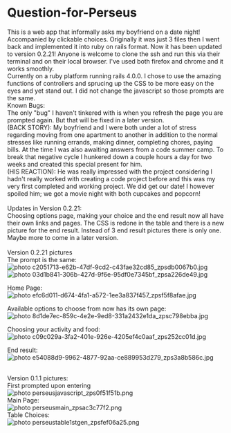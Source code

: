 Question-for-Perseus
====================
This is a web app that informally asks my boyfriend on a date night!
Accompanied by clickable choices. Originally it was just 3 files then
I went back and implemented it into ruby on rails format. Now it has 
been updated to version 0.2.21! Anyone is welcome to clone the ssh and 
run this via their terminal and on their local browser. I've used both 
firefox and chrome and it works smoothly. 
<br>
Currently on a ruby platform running rails 4.0.0. I chose to use
the amazing functions of controllers and sprucing up the CSS to 
be more easy on the eyes and yet stand out. I did not change the
javascript so those prompts are the same.
<br>
Known Bugs:<br>
The only "bug" I haven't tinkered with is when you refresh the page
you are prompted again. But that will  be fixed in a later version.
<br>
(BACK STORY): My boyfriend and I were both under a lot of stress regarding 
moving from one apartment to another in addition to the normal stresses like 
running errands, making dinner, completing chores, paying bills. At the time
I was also awaiting answers from a code summer camp. To break that negative cycle 
I hunkered down a couple hours a day for two weeks and created this special present for him.
<br>
(HIS REACTION): He was really impressed with the project considering I hadn't really worked
with creating a code project before and this was my very first completed and working project. 
We did get our date! I however spoiled him; we got a movie night with both cupcakes and popcorn!<br>
<br>
Updates in Version 0.2.21:<br>
Choosing options page, making your choice and the end result now all have their own links and pages.
The CSS is redone in the table and there is a new picture for the end result. Instead of 3 end result
pictures there is only one. Maybe more to come in a later version.<br>
<br>
Version 0.2.21 pictures<br>
The prompt is the same:<br>
<img src="http://i20.photobucket.com/albums/b211/krystlephoto/website/c2051713-e62b-47df-9cd2-c43fae32cd85_zpsdb0067b0.jpg" border="0" alt=" photo c2051713-e62b-47df-9cd2-c43fae32cd85_zpsdb0067b0.jpg"/><br>
<img src="http://i20.photobucket.com/albums/b211/krystlephoto/website/03d1b841-306b-427d-9f6e-95df0e7345bf_zpsa226de49.jpg" border="0" alt=" photo 03d1b841-306b-427d-9f6e-95df0e7345bf_zpsa226de49.jpg"/><br>

Home Page:<br>
<img src="http://i20.photobucket.com/albums/b211/krystlephoto/website/efc6d011-d674-4fa1-a572-1ee3a837f457_zpsf5f8afae.jpg" border="0" alt=" photo efc6d011-d674-4fa1-a572-1ee3a837f457_zpsf5f8afae.jpg"/><br>

Available options to choose from now has its own page:<br>
<img src="http://i20.photobucket.com/albums/b211/krystlephoto/website/8d1de7ec-859c-4e2e-9ed8-331a2432e1da_zpsc798ebba.jpg" border="0" alt=" photo 8d1de7ec-859c-4e2e-9ed8-331a2432e1da_zpsc798ebba.jpg"/><br>

Choosing your activity and food: <br>
<img src="http://i20.photobucket.com/albums/b211/krystlephoto/website/c09c029a-3fa2-401e-926e-4205ef4c0aaf_zps252cc01d.jpg" border="0" alt=" photo c09c029a-3fa2-401e-926e-4205ef4c0aaf_zps252cc01d.jpg"/><br>

End result:<br>
<img src="http://i20.photobucket.com/albums/b211/krystlephoto/website/e54088d9-9962-4877-92aa-ce889953d279_zps3a8b586c.jpg" border="0" alt=" photo e54088d9-9962-4877-92aa-ce889953d279_zps3a8b586c.jpg"/><br>

<br>
Version 0.1.1 pictures:<br>
First prompted upon entering<br>
<img src="http://i20.photobucket.com/albums/b211/krystlephoto/perseusjavascript_zps0f51f51b.png" border="0" alt=" photo perseusjavascript_zps0f51f51b.png"/><br>
Main Page:<br>
<img src="http://i20.photobucket.com/albums/b211/krystlephoto/perseusmain_zpsac3c77f2.png" border="0" alt=" photo perseusmain_zpsac3c77f2.png"/><br>
Table Choices:<br>
<img src="http://i20.photobucket.com/albums/b211/krystlephoto/perseustable1stgen_zpsfef06a25.png" border="0" alt=" photo perseustable1stgen_zpsfef06a25.png"/><br>
